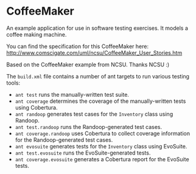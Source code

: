 # CoffeeMaker

An example application for use in software testing exercises. It models a coffee making machine.

You can find the specification for this CoffeeMaker here: http://www.comscigate.com/uml/ncsu/CoffeeMaker_User_Stories.htm

Based on the CoffeeMaker example from NCSU. Thanks NCSU :)

The `build.xml` file contains a number of ant targets to run various testing
tools:
* `ant test` runs the manually-written test suite.
* `ant coverage` determines the coverage of the manually-written tests
using Cobertura.
* `ant randoop` generates test cases for the `Inventory` class using Randoop.
* `ant test.randoop` runs the Randoop-generated test cases.
* `ant coverage.randoop` uses Cobertura to collect coverage information
for the Randoop-generated test cases.
* `ant evosuite` generates tests for the `Inventory` class using EvoSuite.
* `ant test.evosuite` runs the EvoSuite-generated tests.
* `ant coverage.evosuite` generates a Cobertura report for the EvoSuite tests.